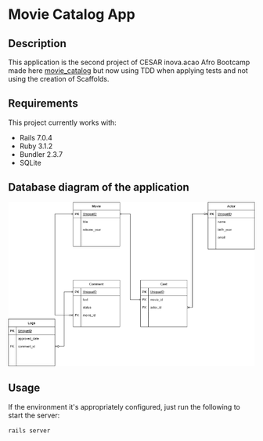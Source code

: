 # Movie Catalog App

## Description

This application is the second project of CESAR inova.acao Afro Bootcamp made here [movie_catalog](https://github.com/Rodrigo-lpds/movie_catalog) but now using TDD when applying tests and not using the creation of Scaffolds.

## Requirements

This project currently works with:

* Rails 7.0.4
* Ruby 3.1.2
* Bundler 2.3.7
* SQLite

## Database diagram of the application
<img src="https://github.com/Rodrigo-lpds/movie_catalog/blob/main/model_diagram.png?raw=true">

## Usage

If the environment it's appropriately configured, just run the following to start the server:

```
rails server
```
